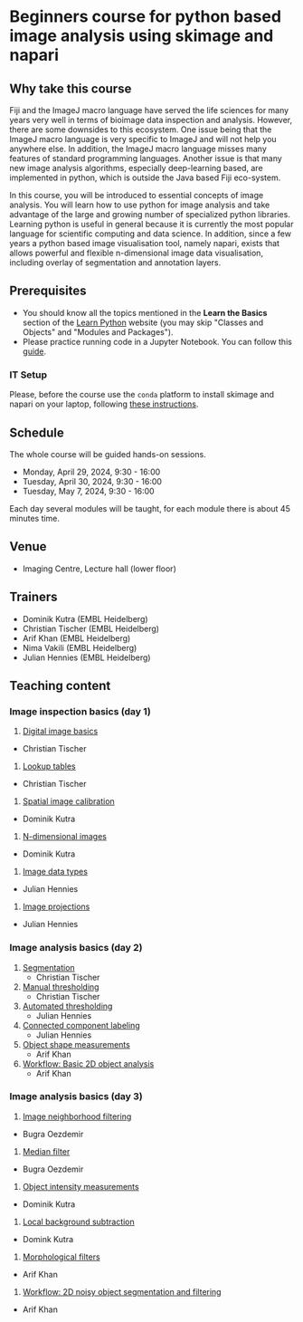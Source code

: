 # Beginners course for python based image analysis using skimage and napari

## Why take this course

Fiji and the ImageJ macro language have served the life sciences for many years very well in terms of bioimage data inspection and analysis. However, there are some downsides to this ecosystem. One issue being that the ImageJ macro language is very specific to ImageJ and will not help you anywhere else. In addition, the ImageJ macro language misses many features of standard programming languages. Another issue is that many new image analysis algorithms, especially deep-learning based, are implemented in python, which is outside the Java based Fiji eco-system.

In this course, you will be introduced to essential concepts of image analysis. You will learn how to use python for image analysis and take advantage of the large and growing number of specialized python libraries. Learning python is useful in general because it is currently the most popular language for scientific computing and data science. In addition, since a few years a python based image visualisation tool, namely napari, exists that allows powerful and flexible n-dimensional image data visualisation, including overlay of segmentation and annotation layers.

## Prerequisites

* You should know all the topics mentioned in the **Learn the Basics** section of the [Learn Python](https://www.learnpython.org/en/Welcome) website (you may skip "Classes and Objects" and "Modules and Packages").
* Please practice running code in a Jupyter Notebook. You can follow this [guide](https://jupyter.org/try-jupyter/retro/notebooks/?path=notebooks/Intro.ipynb).

### IT Setup

Please, before the course use the `conda` platform to install skimage and napari on your laptop, following [these instructions](https://neubias.github.io/training-resources/tool_installation/index.html#skimage_napari). 

## Schedule

The whole course will be guided hands-on sessions.

- Monday, April 29, 2024, 9:30 - 16:00 
- Tuesday, April 30, 2024, 9:30 - 16:00
- Tuesday, May 7, 2024, 9:30 - 16:00

Each day several modules will be taught, for each module there is about 45 minutes time.

## Venue

- Imaging Centre, Lecture hall (lower floor)

## Trainers

- Dominik Kutra (EMBL Heidelberg)
- Christian Tischer (EMBL Heidelberg)
- Arif Khan (EMBL Heidelberg)
- Nima Vakili (EMBL Heidelberg)
- Julian Hennies (EMBL Heidelberg)

## Teaching content

### Image inspection basics (day 1)

1. [Digital image basics](https://neubias.github.io/training-resources/pixels/index.html)
  - Christian Tischer 
1. [Lookup tables](https://neubias.github.io/training-resources/lut/index.html)
  - Christian Tischer
1. [Spatial image calibration](https://neubias.github.io/training-resources/spatial_calibration/index.html) 
  - Dominik Kutra
1. [N-dimensional images](https://neubias.github.io/training-resources/multidimensional_image_basics/index.html)
  - Dominik Kutra
1. [Image data types](https://neubias.github.io/training-resources/datatypes/index.html) 
  - Julian Hennies
1. [Image projections](https://neubias.github.io/training-resources/projections/index.html)
  - Julian Hennies

### Image analysis basics (day 2)

1. [Segmentation](https://neubias.github.io/training-resources/segmentation/index.html)
    - Christian Tischer
1. [Manual thresholding](https://neubias.github.io/training-resources/binarization/index.html)
    - Christian Tischer
1. [Automated thresholding](https://neubias.github.io/training-resources/auto_threshold/index.html) 
    - Julian Hennies
1. [Connected component labeling](https://neubias.github.io/training-resources/connected_components/index.html)
    - Julian Hennies
1. [Object shape measurements](https://neubias.github.io/training-resources/measure_shapes/index.html)
    - Arif Khan
1. [Workflow: Basic 2D object analysis](https://neubias.github.io/training-resources/workflow_segment_2d_nuclei_measure_shape/index.html)
    - Arif Khan

### Image analysis basics (day 3)

1. [Image neighborhood filtering](https://neubias.github.io/training-resources/filter_neighbourhood/index.html)
  - Bugra Oezdemir
1. [Median filter](https://neubias.github.io/training-resources/median_filter/index.html)
  - Bugra Oezdemir
1. [Object intensity measurements](https://neubias.github.io/training-resources/measure_intensities/index.html)
  - Dominik Kutra
1. [Local background subtraction](https://neubias.github.io/training-resources/local_background_correction/index.html)
  - Domink Kutra
1. [Morphological filters](https://neubias.github.io/training-resources/filter_morphological/index.html)
  - Arif Khan
1. [Workflow: 2D noisy object segmentation and filtering](https://neubias.github.io/training-resources/workflow_segment_2d_noisy_nuclei_filter_objects_measure_shape/index.html)
  - Arif Khan
